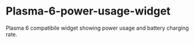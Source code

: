 # Plasma-6-power-usage-widget
Plasma 6 compatibile widget showing power usage and battery charging rate.
